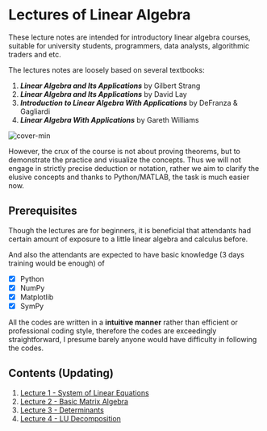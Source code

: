 # Lectures of Linear Algebra
These lecture notes are intended for introductory linear algebra courses, suitable for university students, programmers, data analysts, algorithmic traders and etc. 

The lectures notes are loosely based on several textbooks:

1. <b><i>Linear Algebra and Its Applications</i></b> by Gilbert Strang 
2. <b><i>Linear Algebra and Its Applications</i></b> by David Lay 
3. <b><i>Introduction to Linear Algebra With Applications</i></b> by DeFranza & Gagliardi
4. <b><i>Linear Algebra With Applications</i></b> by Gareth Williams

![cover-min](https://user-images.githubusercontent.com/59842360/83939172-64df6c00-a7e3-11ea-80b1-058af696d5a3.png)

However, the crux of the course is not about proving theorems, but to demonstrate the practice and visualize the concepts. Thus we will not engage in strictly precise deduction or notation, rather we aim to clarify the elusive concepts and thanks to Python/MATLAB, the task is much easier now.

## Prerequisites
Though the lectures are for beginners, it is beneficial that attendants had certain amount of exposure to a little linear algebra and calculus before.

And also the attendants are expected to have basic knowledge (3 days training would be enough) of 
- [x] Python
- [x] NumPy
- [x] Matplotlib
- [x] SymPy

All the codes are written in a <b>intuitive manner</b> rather than efficient or professional coding style, therefore the codes are exceedingly straightforward, I presume barely anyone would have difficulty in following the codes.

## Contents (Updating)

1. [Lecture 1 - System of Linear Equations](https://nbviewer.jupyter.org/github/WeijieChen-MacroAnalyst/LinearAlgebraLectures/blob/master/Chapter%201%20-%20Linear%20Equation%20System.ipynb)
2. [Lecture 2 - Basic Matrix Algebra](https://nbviewer.jupyter.org/github/WeijieChen-MacroAnalyst/LinearAlgebraLectures/blob/master/Chapter%202%20-%20Basic%20Matrix%20Algebra.ipynb)
3. [Lecture 3 - Determinants](https://nbviewer.jupyter.org/github/WeijieChen-MacroAnalyst/LinearAlgebraLectures/blob/master/Chapter%203%20-%20Determinant.ipynb)
3. [Lecture 4 - LU Decomposition](https://nbviewer.jupyter.org/github/WeijieChen-MacroAnalyst/LinearAlgebraLectures/blob/master/Chapter%204%20-%20LU%20Factorization.ipynb)
